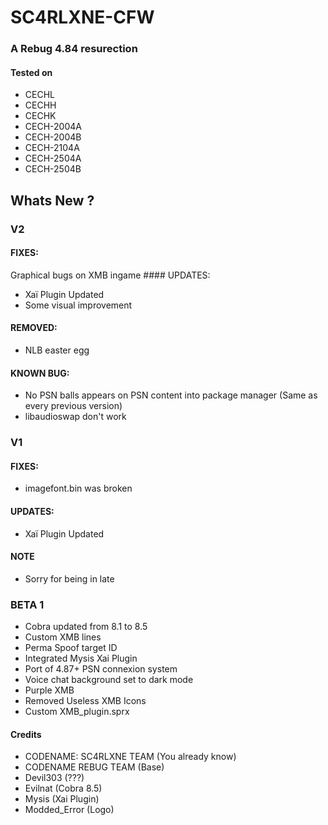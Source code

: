 # SC4RLXNE-CFW
### A Rebug 4.84 resurection
#### Tested on
* CECHL
* CECHH
* CECHK
* CECH-2004A
* CECH-2004B
* CECH-2104A
* CECH-2504A
* CECH-2504B
## Whats New ?

 ### V2
  #### FIXES:
  Graphical bugs on XMB ingame
    #### UPDATES:
  * Xaï Plugin Updated
  * Some visual improvement
 #### REMOVED:
 * NLB easter egg
#### KNOWN BUG:
  * No PSN balls appears on PSN content into package manager (Same as every previous version)
  * libaudioswap don't work
  ### V1
  #### FIXES:
  * imagefont.bin was broken
  #### UPDATES:
  * Xaï Plugin Updated
  #### NOTE
  * Sorry for being in late
  ### BETA 1
  * Cobra updated from 8.1 to 8.5
  * Custom XMB lines
  * Perma Spoof target ID
  * Integrated Mysis Xai Plugin
  * Port of 4.87+ PSN connexion system
  * Voice chat background set to dark mode
  * Purple XMB
  * Removed Useless XMB Icons
  * Custom XMB_plugin.sprx

#### Credits
* CODENAME: SC4RLXNE TEAM (You already know)
* CODENAME REBUG TEAM (Base)
* Devil303 (???)
* Evilnat (Cobra 8.5)
* Mysis (Xai Plugin)
* Modded_Error (Logo)
